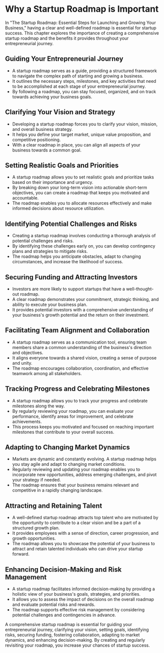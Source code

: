 Why a Startup Roadmap is Important
=============================================

In "The Startup Roadmap: Essential Steps for Launching and Growing Your Business," having a clear and well-defined roadmap is essential for startup success. This chapter explores the importance of creating a comprehensive startup roadmap and the benefits it provides throughout your entrepreneurial journey.

Guiding Your Entrepreneurial Journey
------------------------------------

* A startup roadmap serves as a guide, providing a structured framework to navigate the complex path of starting and growing a business.
* It outlines the necessary steps, milestones, and key activities that need to be accomplished at each stage of your entrepreneurial journey.
* By following a roadmap, you can stay focused, organized, and on track towards achieving your business goals.

Clarifying Your Vision and Strategy
-----------------------------------

* Developing a startup roadmap forces you to clarify your vision, mission, and overall business strategy.
* It helps you define your target market, unique value proposition, and competitive positioning.
* With a clear roadmap in place, you can align all aspects of your business towards a common goal.

Setting Realistic Goals and Priorities
--------------------------------------

* A startup roadmap allows you to set realistic goals and prioritize tasks based on their importance and urgency.
* By breaking down your long-term vision into actionable short-term objectives, you can create a roadmap that keeps you motivated and accountable.
* The roadmap enables you to allocate resources effectively and make informed decisions about resource utilization.

Identifying Potential Challenges and Risks
------------------------------------------

* Creating a startup roadmap involves conducting a thorough analysis of potential challenges and risks.
* By identifying these challenges early on, you can develop contingency plans and strategies to mitigate risks.
* The roadmap helps you anticipate obstacles, adapt to changing circumstances, and increase the likelihood of success.

Securing Funding and Attracting Investors
-----------------------------------------

* Investors are more likely to support startups that have a well-thought-out roadmap.
* A clear roadmap demonstrates your commitment, strategic thinking, and ability to execute your business plan.
* It provides potential investors with a comprehensive understanding of your business's growth potential and the return on their investment.

Facilitating Team Alignment and Collaboration
---------------------------------------------

* A startup roadmap serves as a communication tool, ensuring team members share a common understanding of the business's direction and objectives.
* It aligns everyone towards a shared vision, creating a sense of purpose and unity.
* The roadmap encourages collaboration, coordination, and effective teamwork among all stakeholders.

Tracking Progress and Celebrating Milestones
--------------------------------------------

* A startup roadmap allows you to track your progress and celebrate milestones along the way.
* By regularly reviewing your roadmap, you can evaluate your performance, identify areas for improvement, and celebrate achievements.
* This process keeps you motivated and focused on reaching important milestones that contribute to your overall success.

Adapting to Changing Market Dynamics
------------------------------------

* Markets are dynamic and constantly evolving. A startup roadmap helps you stay agile and adapt to changing market conditions.
* Regularly reviewing and updating your roadmap enables you to incorporate new opportunities, address emerging challenges, and pivot your strategy if needed.
* The roadmap ensures that your business remains relevant and competitive in a rapidly changing landscape.

Attracting and Retaining Talent
-------------------------------

* A well-defined startup roadmap attracts top talent who are motivated by the opportunity to contribute to a clear vision and be a part of a structured growth plan.
* It provides employees with a sense of direction, career progression, and growth opportunities.
* The roadmap allows you to showcase the potential of your business to attract and retain talented individuals who can drive your startup forward.

Enhancing Decision-Making and Risk Management
---------------------------------------------

* A startup roadmap facilitates informed decision-making by providing a holistic view of your business's goals, strategies, and priorities.
* It allows you to assess the impact of decisions on the overall roadmap and evaluate potential risks and rewards.
* The roadmap supports effective risk management by considering potential challenges and contingencies in advance.

A comprehensive startup roadmap is essential for guiding your entrepreneurial journey, clarifying your vision, setting goals, identifying risks, securing funding, fostering collaboration, adapting to market dynamics, and enhancing decision-making. By creating and regularly revisiting your roadmap, you increase your chances of startup success.
